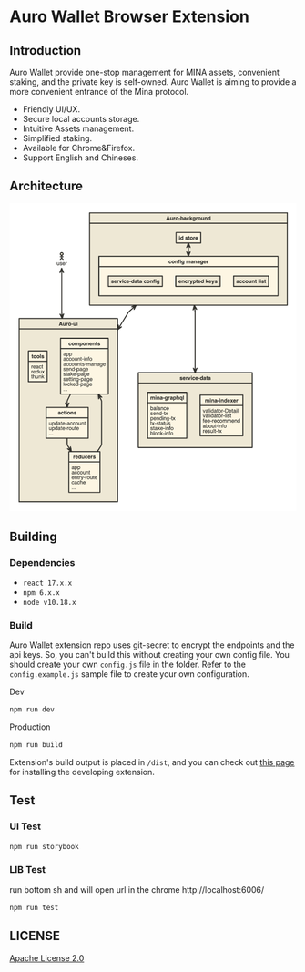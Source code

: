 # Auro Wallet Browser Extension

## Introduction

Auro Wallet provide one-stop management for MINA assets, convenient staking, and the private key is self-owned. Auro Wallet is aiming to provide a more convenient entrance of the Mina protocol.

- Friendly UI/UX.
- Secure local accounts storage.
- Intuitive Assets management.
- Simplified staking.
- Available for Chrome&Firefox.
- Support English and Chineses.

## Architecture
[![Architecture Diagram](./docs/auro-extension-wallet.png)][1]

## Building

### Dependencies

- `react 17.x.x` 
- `npm 6.x.x` 
- `node v10.18.x` 

### Build
Auro Wallet extension repo uses git-secret to encrypt the endpoints and the api keys. So, you can't build this without creating your own config file. You should create your own `config.js` file in the folder. Refer to the `config.example.js` sample file to create your own configuration.

Dev
```sh
npm run dev
```

Production
```sh
npm run build
``` 

Extension's build output is placed in `/dist`, and you can check out [this page](https://developer.chrome.com/extensions/getstarted) for installing the developing extension.  

## Test

### UI Test

```sh
npm run storybook
``` 
### LIB Test

run bottom sh and will open url in the chrome http://localhost:6006/

```sh
npm run test
``` 

## LICENSE

[Apache License 2.0](LICENSE)

[1]:https://www.nomnoml.com/#view/%5B<actor>user%5D%0A%0A%5BAuro-ui%7C%0A%20%20%20%5Btools%7C%0A%20%20%20%20%20react%0A%20%20%20%20%20redux%0A%20%20%20%20%20thunk%0A%20%20%20%5D%0A%20%20%20%5Bcomponents%7C%0A%20%20%20%20%20app%0A%20%20%20%20%20account-info%0A%20%20%20%20%20accounts-manage%0A%20%20%20%20%20send-page%0A%20%20%20%20%20stake-page%0A%20%20%20%20%20setting-page%0A%20%20%20%20%20locked-page%0A%20%20%20%20%20...%0A%20%20%20%5D%0A%20%20%20%5Breducers%7C%0A%20%20%20%20%20app%0A%20%20%20%20%20account%0A%20%20%20%20%20entry-route%0A%20%20%20%20%20cache%0A%20%20%20%20%20...%0A%20%20%20%5D%0A%20%20%20%5Bactions%7C%0A%20%20%20%20%20update-account%0A%20%20%20%20%20update-route%0A%20%20%20%20%20...%0A%20%20%20%5D%0A%20%20%20%5Bcomponents%5D%3A->%5Bactions%5D%0A%20%20%20%5Bactions%5D%3A->%5Breducers%5D%0A%20%20%20%5Breducers%5D%3A->%5Bcomponents%5D%0A%5D%0A%5Buser%5D<->%5BAuro-ui%5D%0A%0A%0A%5BAuro-background%7C%0A%20%20%0A%20%20%5Bid%20store%5D%0A%20%20%0A%20%20%5Bconfig%20manager%7C%0A%20%20%20%20%5Bservice-data%20config%5D%0A%20%20%20%20%5Bencrypted%20keys%5D%0A%20%20%20%20%5Baccount%20list%5D%0A%20%20%5D%0A%20%20%0A%20%20%5Bid%20store%5D<->%5Bconfig%20manager%5D%0A%5D%0A%0A%5Bservice-data%20%7C%0A%20%20%5Bmina-graphql%20%7C%0A%20%20%20%20balance%0A%20%20%20%20send-tx%0A%20%20%20%20pending-tx%0A%20%20%20%20tx-status%0A%20%20%20%20stake-info%0A%20%20%20%20block-info%0A%20%20%5D%0A%20%20%5Bmina-indexer%20%7C%0A%20%20%20%20validator-Detail%0A%20%20%20%20validator-list%0A%20%20%20%20fee-recommend%0A%20%20%20%20about-info%0A%20%20%20%20result-tx%0A%20%20%5D%0A%5D%0A%0A%5BAuro-background%5D<->%5BAuro-ui%5D%0A%5BAuro-background%5D<->%5Bservice-data%5D%0A
